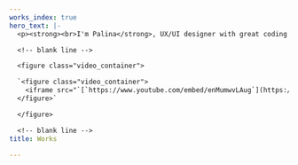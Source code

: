 ```yaml
---
works_index: true
hero_text: |-
  <p><strong><br>I'm Palina</strong>, UX/UI designer with great coding skills.</p>

  <!-- blank line -->

  <figure class="video_container">

  `<figure class="video_container">
    <iframe src="`[`https://www.youtube.com/embed/enMumwvLAug`](https://www.youtube.com/embed/enMumwvLAug "https://www.youtube.com/embed/enMumwvLAug")`" frameborder="0" allowfullscreen="true"> </iframe>
  </figure>`

  </figure>

  <!-- blank line -->
title: Works

---
```

<Hero :text="$page.frontmatter.hero_text" />
<WorksList />